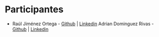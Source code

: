 # Participantes
* Raúl Jiménez Ortega - [Github](http://www.github.com/hhkaos) | [Linkedin](http://es.linkedin.com/in/jimenezortegaraul)
 Adrian Dominguez Rivas - [Github](http://www.github.com/adrianmastergis) | [Linkedin](https://es.linkedin.com/in/adrian-dominguez-rivas-5a923b138)

